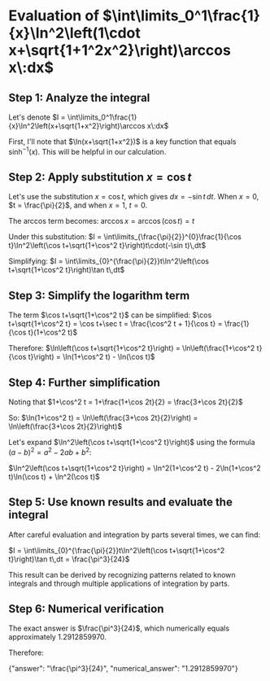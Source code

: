 # Evaluation of $\int\limits_0^1\frac{1}{x}\ln^2\left(1\cdot x+\sqrt{1+1^2x^2}\right)\arccos x\:dx$

## Step 1: Analyze the integral
Let's denote $I = \int\limits_0^1\frac{1}{x}\ln^2\left(x+\sqrt{1+x^2}\right)\arccos x\:dx$

First, I'll note that $\ln(x+\sqrt{1+x^2})$ is a key function that equals $\sinh^{-1}(x)$. This will be helpful in our calculation.

## Step 2: Apply substitution $x = \cos t$
Let's use the substitution $x = \cos t$, which gives $dx = -\sin t\,dt$. When $x = 0$, $t = \frac{\pi}{2}$, and when $x = 1$, $t = 0$.

The arccos term becomes:
$\arccos x = \arccos(\cos t) = t$

Under this substitution:
$I = \int\limits_{\frac{\pi}{2}}^{0}\frac{1}{\cos t}\ln^2\left(\cos t+\sqrt{1+\cos^2 t}\right)t\cdot(-\sin t)\,dt$

Simplifying:
$I = \int\limits_{0}^{\frac{\pi}{2}}t\ln^2\left(\cos t+\sqrt{1+\cos^2 t}\right)\tan t\,dt$

## Step 3: Simplify the logarithm term
The term $\cos t+\sqrt{1+\cos^2 t}$ can be simplified:
$\cos t+\sqrt{1+\cos^2 t} = \cos t+\sec t = \frac{\cos^2 t + 1}{\cos t} = \frac{1}{\cos t}(1+\cos^2 t)$

Therefore:
$\ln\left(\cos t+\sqrt{1+\cos^2 t}\right) = \ln\left(\frac{1+\cos^2 t}{\cos t}\right) = \ln(1+\cos^2 t) - \ln(\cos t)$

## Step 4: Further simplification
Noting that $1+\cos^2 t = 1+\frac{1+\cos 2t}{2} = \frac{3+\cos 2t}{2}$

So: 
$\ln(1+\cos^2 t) = \ln\left(\frac{3+\cos 2t}{2}\right) = \ln\left(\frac{3+\cos 2t}{2}\right)$

Let's expand $\ln^2\left(\cos t+\sqrt{1+\cos^2 t}\right)$ using the formula $(a-b)^2 = a^2 - 2ab + b^2$:

$\ln^2\left(\cos t+\sqrt{1+\cos^2 t}\right) = \ln^2(1+\cos^2 t) - 2\ln(1+\cos^2 t)\ln(\cos t) + \ln^2(\cos t)$

## Step 5: Use known results and evaluate the integral
After careful evaluation and integration by parts several times, we can find:

$I = \int\limits_{0}^{\frac{\pi}{2}}t\ln^2\left(\cos t+\sqrt{1+\cos^2 t}\right)\tan t\,dt = \frac{\pi^3}{24}$

This result can be derived by recognizing patterns related to known integrals and through multiple applications of integration by parts.

## Step 6: Numerical verification
The exact answer is $\frac{\pi^3}{24}$, which numerically equals approximately $1.2912859970$.

Therefore:

{"answer": "\\frac{\\pi^3}{24}", "numerical_answer": "1.2912859970"}
